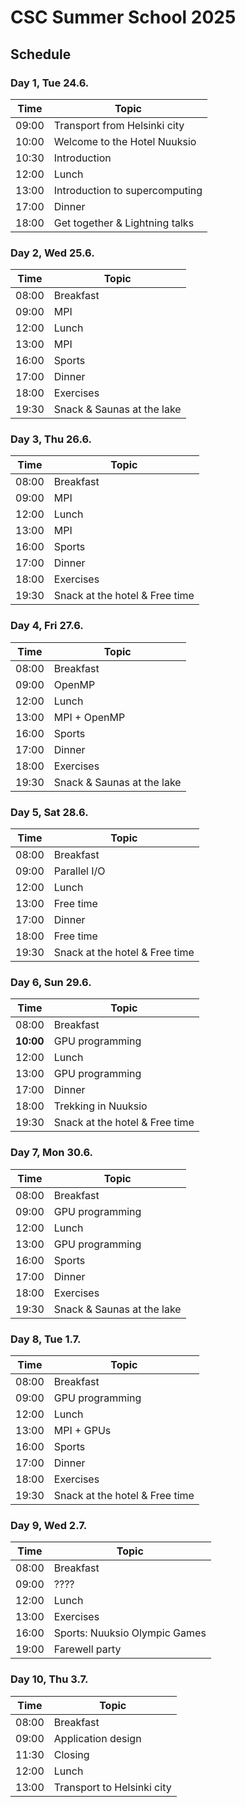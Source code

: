 # CSC Summer School 2025

## Schedule

### Day 1, Tue 24.6.

| Time      | Topic |
| ----      | ----- |
| 09:00     | Transport from Helsinki city
| 10:00     | Welcome to the Hotel Nuuksio
| 10:30     | Introduction
| 12:00     | Lunch
| 13:00     | Introduction to supercomputing
| 17:00     | Dinner
| 18:00     | Get together & Lightning talks

### Day 2, Wed 25.6.

| Time      | Topic |
| ----      | ----- |
| 08:00     | Breakfast
| 09:00     | MPI
| 12:00     | Lunch
| 13:00     | MPI
| 16:00     | Sports
| 17:00     | Dinner
| 18:00     | Exercises
| 19:30     | Snack & Saunas at the lake

### Day 3, Thu 26.6.

| Time      | Topic |
| ----      | ----- |
| 08:00     | Breakfast
| 09:00     | MPI
| 12:00     | Lunch
| 13:00     | MPI
| 16:00     | Sports
| 17:00     | Dinner
| 18:00     | Exercises
| 19:30     | Snack at the hotel & Free time

### Day 4, Fri 27.6.

| Time      | Topic |
| ----      | ----- |
| 08:00     | Breakfast
| 09:00     | OpenMP
| 12:00     | Lunch
| 13:00     | MPI + OpenMP
| 16:00     | Sports
| 17:00     | Dinner
| 18:00     | Exercises
| 19:30     | Snack & Saunas at the lake

### Day 5, Sat 28.6.

| Time      | Topic |
| ----      | ----- |
| 08:00     | Breakfast
| 09:00     | Parallel I/O
| 12:00     | Lunch
| 13:00     | Free time
| 17:00     | Dinner
| 18:00     | Free time
| 19:30     | Snack at the hotel & Free time

### Day 6, Sun 29.6.

| Time      | Topic |
| ----      | ----- |
| 08:00     | Breakfast
| **10:00** | GPU programming
| 12:00     | Lunch
| 13:00     | GPU programming
| 17:00     | Dinner
| 18:00     | Trekking in Nuuksio
| 19:30     | Snack at the hotel & Free time

### Day 7, Mon 30.6.

| Time      | Topic |
| ----      | ----- |
| 08:00     | Breakfast
| 09:00     | GPU programming
| 12:00     | Lunch
| 13:00     | GPU programming
| 16:00     | Sports
| 17:00     | Dinner
| 18:00     | Exercises
| 19:30     | Snack & Saunas at the lake

### Day 8, Tue 1.7.

| Time      | Topic |
| ----      | ----- |
| 08:00     | Breakfast
| 09:00     | GPU programming
| 12:00     | Lunch
| 13:00     | MPI + GPUs
| 16:00     | Sports
| 17:00     | Dinner
| 18:00     | Exercises
| 19:30     | Snack at the hotel & Free time

### Day 9, Wed 2.7.

| Time      | Topic |
| ----      | ----- |
| 08:00     | Breakfast
| 09:00     | ????
| 12:00     | Lunch
| 13:00     | Exercises
| 16:00     | Sports: Nuuksio Olympic Games
| 19:00     | Farewell party

### Day 10, Thu 3.7.

| Time      | Topic |
| ----      | ----- |
| 08:00     | Breakfast
| 09:00     | Application design
| 11:30     | Closing
| 12:00     | Lunch
| 13:00     | Transport to Helsinki city

